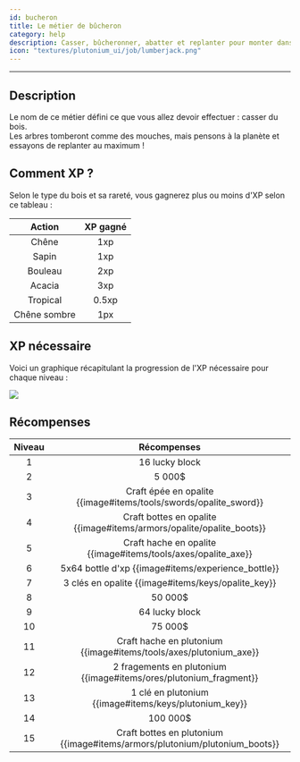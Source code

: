 ```yaml
---
id: bucheron
title: Le métier de bûcheron
category: help
description: Casser, bûcheronner, abatter et replanter pour monter dans le classement
icon: "textures/plutonium_ui/job/lumberjack.png"
---
```

___
## Description

Le nom de ce métier défini ce que vous allez devoir effectuer : casser du bois.  
Les arbres tomberont comme des mouches, mais pensons à la planète et essayons de replanter au maximum !  

## Comment XP ?

Selon le type du bois et sa rareté, vous gagnerez plus ou moins d'XP selon ce tableau : 

Action | XP gagné
:------: | :------:
Chêne | 1xp
Sapin | 1xp
Bouleau | 2xp
Acacia | 3xp
Tropical | 0.5xp
Chêne sombre | 1px

## XP nécessaire

Voici un graphique récapitulant la progression de l'XP nécessaire pour chaque niveau :  

<img style="margin: 0 auto;" src="https://user-images.githubusercontent.com/66992287/161420578-59810d1c-9161-4ede-a1a5-8c36a42b0118.png">

## Récompenses

Niveau | Récompenses
:----: | :---------: 
1 | 16 lucky block
2 | 5 000$
3 | Craft épée en opalite {{image#items/tools/swords/opalite_sword}}
4 | Craft bottes en opalite {{image#items/armors/opalite/opalite_boots}}
5 | Craft hache en opalite {{image#items/tools/axes/opalite_axe}}
6 | 5x64 bottle d'xp {{image#items/experience_bottle}}
7 | 3 clés en opalite {{image#items/keys/opalite_key}}
8 | 50 000$
9 | 64 lucky block
10 | 75 000$
11 | Craft hache en plutonium {{image#items/tools/axes/plutonium_axe}}
12 | 2 fragements en plutonium {{image#items/ores/plutonium_fragment}}
13 | 1 clé en plutonium {{image#items/keys/plutonium_key}}
14 | 100 000$
15 | Craft bottes en plutonium {{image#items/armors/plutonium/plutonium_boots}}